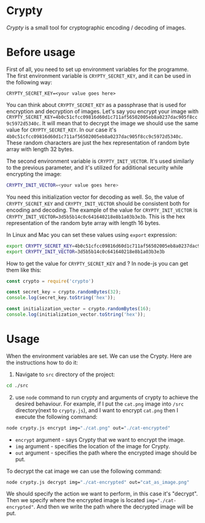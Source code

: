 # Crypty

_Crypty_ is a small tool for cryptographic encoding / decoding
of images.

# Before usage
First of all, you need to set up environment variables for the programme.
The first environment variable is `CRYPTY_SECRET_KEY`, and it can be used in the
following way:
```
CRYPTY_SECRET_KEY=<your value goes here>
```
You can think about `CRYPTY_SECRET_KEY` as a passphrase that is used
for encryption and decryption of images. Let's say you encrypt your image
with `CRYPTY_SECRET_KEY=4b0c51cfcc09816d60d1c711af56502005eb8a0237dac905f8cc9c5972d5340c`. 
It will mean that to decrypt the image we should use the same value for `CRYPTY_SECRET_KEY`.
In our case it's `4b0c51cfcc09816d60d1c711af56502005eb8a0237dac905f8cc9c5972d5340c`.
These random characters are just the hex representation of random byte array with length 32 bytes.

The second environment variable is `CRYPTY_INIT_VECTOR`.
It's used similarly to the previous parameter, and it's utilized for additional security while
encrypting the image:
```bash
CRYPTY_INIT_VECTOR=<your value goes here>
```
You need this initialization vector for decoding as
well. So, the value of `CRYPTY_SECRET_KEY` and `CRYPTY_INIT_VECTOR` should be consistent both
for encoding and decoding. The example of the value for `CRYPTY_INIT_VECTOR` is 
`CRYPTY_INIT_VECTOR=3d5b5b14c0c641640218e8b1a03b3e3b`. This is the hex representation of the random byte array with 
length 16 bytes.

In Linux and Mac you can set these values using `export` expression:
```bash
export CRYPTY_SECRET_KEY=4b0c51cfcc09816d60d1c711af56502005eb8a0237dac905f8cc9c5972d5340c
export CRYPTY_INIT_VECTOR=3d5b5b14c0c641640218e8b1a03b3e3b
```

How to get the value for `CRYPTY_SECRET_KEY` and ? 
In node-js you can get them like this:
```js
const crypto = require('crypto')

const secret_key = crypto.randomBytes(32);
console.log(secret_key.toString('hex'));

const initialization_vector = crypto.randomBytes(16);
console.log(initialization_vector.toString('hex'));
```

# Usage
When the environment variables are set. We can use the Crypty. Here are the instructions how to do it:
1) Navigate to `src` directory of the project:
```bash
cd ./src
```

2) use `node` command to run crypty and arguments of crypty to achieve the desired behaviour.
For example, if I put the `cat.png` image into `/src` directory(next to `crypty.js`), and I want to encrypt `cat.png` 
then I execute the following command:
```bash
node crypty.js encrypt img="./cat.png" out="./cat-encrypted"
```
* `encrypt` argument - says Crypty that we want to encrypt the image.
* `img` argument - specifies the location of the image for Crypty.
* `out` argument - specifies the path where the encrypted image should be put.

To decrypt the cat image we can use the following command:
```bash
node crypty.js decrypt img="./cat-encrypted" out="cat_as_image.png"
```
We should specify the action we want to perform, in this case it's "decrypt".
Then we specify where the encrypted image is located `img="./cat-encrypted"`. And then we
write the path where the decrypted image will be put.